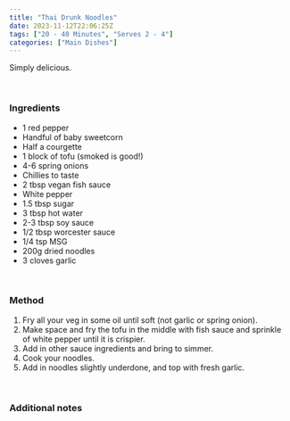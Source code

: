 ```yaml
---
title: "Thai Drunk Noodles"
date: 2023-11-12T22:06:25Z
tags: ["20 - 40 Minutes", "Serves 2 - 4"]
categories: ["Main Dishes"]
---
```

Simply delicious.
&nbsp;

&nbsp;
### Ingredients
* 1 red pepper
* Handful of baby sweetcorn
* Half a courgette
* 1 block of tofu (smoked is good!)
* 4-6 spring onions
* Chillies to taste
* 2 tbsp vegan fish sauce
* White pepper
* 1.5 tbsp sugar
* 3 tbsp hot water
* 2-3 tbsp soy sauce
* 1/2 tbsp worcester sauce
* 1/4 tsp MSG
* 200g dried noodles
* 3 cloves garlic
&nbsp;

&nbsp;
### Method
1. Fry all your veg in some oil until soft (not garlic or spring onion).
2. Make space and fry the tofu in the middle with fish sauce and sprinkle of white pepper until it is crispier.
3. Add in other sauce ingredients and bring to simmer.
4. Cook your noodles.
5. Add in noodles slightly underdone, and top with fresh garlic.
&nbsp;

&nbsp;
### Additional notes


